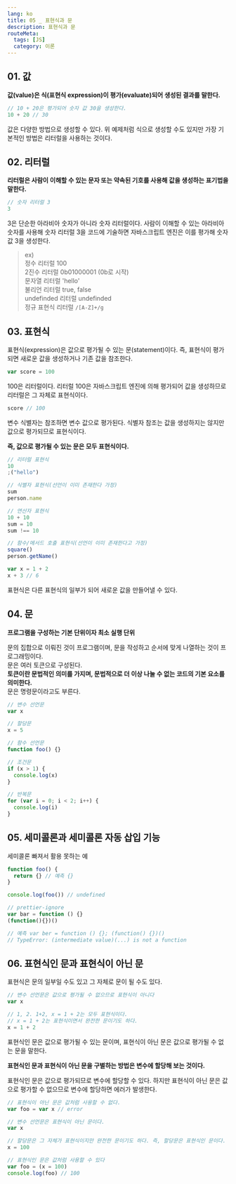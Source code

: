 ```yaml
---
lang: ko
title: 05 _ 표현식과 문
description: 표현식과 문
routeMeta:
  tags: [JS]
  category: 이론
---
```


## 01. 값

**값(value)은 식(표현식 expression)이 평가(evaluate)되어 생성된 결과를 말한다.**

```js
// 10 + 20은 평가되어 숫자 값 30을 생성한다.
10 + 20 // 30
```

값은 다양한 방법으로 생성할 수 있다. 위 예제처럼 식으로 생성할 수도 있지만 가장 기본적인 방법은 리터럴을 사용하는 것이다.

## 02. 리터럴

**리터럴은 사람이 이해할 수 있는 문자 또는 약속된 기호를 사용해 값을 생성하는 표기법을 말한다.**

```js
// 숫자 리터럴 3
3
```

3은 단순한 아라비아 숫자가 아니라 숫자 리터럴이다. 사람이 이해할 수 있는 아라비아 숫자를 사용해 숫자 리터럴 3을 코드에 기술하면 자바스크립트 엔진은 이를 평가해 숫자 값 3을 생성한다.

> ex)  
> 정수 리터럴 100  
> 2진수 리터럴 0b01000001 (0b로 시작)  
> 문자열 리터럴 'hello'  
> 불리언 리터럴 true, false  
> undefinded 리터럴 undefinded  
> 정규 표현식 리터럴 `/[A-Z]+/g`

## 03. 표현식

표현식(expression)은 값으로 평가될 수 있는 문(statement)이다. 즉, 표현식이 평가되면 새로운 값을 생성하거나 기존 값을 참조한다.

```js
var score = 100
```

100은 리터럴이다. 리터럴 100은 자바스크립트 엔진에 의해 평가되어 값을 생성하므로 리터럴은 그 자체로 표현식이다.

```js
score // 100
```

변수 식별자는 참조하면 변수 값으로 평가된다. 식별자 참조는 값을 생성하지는 않지만 값으로 평가되므로 표현식이다.

**즉, 값으로 평가될 수 있는 문은 모두 표현식이다.**

```js
// 리터럴 표현식
10
;("hello")

// 식별자 표현식(선언이 이미 존재한다 가정)
sum
person.name

// 연산자 표현식
10 + 10
sum = 10
sum !== 10

// 함수/메서드 호출 표현식(선언이 이미 존재한다고 가정)
square()
person.getName()
```

```js
var x = 1 + 2
x + 3 // 6
```

표현식은 다른 표현식의 일부가 되어 새로운 값을 만들어낼 수 있다.

## 04. 문

**프로그램을 구성하는 기본 단위이자 최소 실행 단위**

문의 집합으로 이뤄진 것이 프로그램이며, 문을 작성하고 순서에 맞게 나열하는 것이 프로그래밍이다.  
문은 여러 토큰으로 구성된다.  
**토큰이란 문법적인 의미를 가지며, 문법적으로 더 이상 나눌 수 없는 코드의 기본 요소를 의미한다.**  
문은 명령문이라고도 부른다.

```js
// 변수 선언문
var x

// 할당문
x = 5

// 함수 선언문
function foo() {}

// 조건문
if (x > 1) {
  console.log(x)
}

// 반복문
for (var i = 0; i < 2; i++) {
  console.log(i)
}
```

## 05. 세미콜론과 세미콜론 자동 삽입 기능

세미콜론 빠져서 활용 못하는 예

```js
function foo() {
  return {} // 예측 {}
}

console.log(foo()) // undefined

// prettier-ignore
var bar = function () {}
(function(){})()

// 예측 var ber = function () {}; (function() {})()
// TypeError: (intermediate value)(...) is not a function
```

## 06. 표현식인 문과 표현식이 아닌 문

표현식은 문의 일부일 수도 있고 그 자체로 문이 될 수도 있다.

```js
// 변수 선언문은 값으로 평가될 수 없으므로 표현식이 아니다
var x

// 1, 2. 1+2, x = 1 + 2는 모두 표현식이다.
// x = 1 + 2는 표현식이면서 완전한 문이기도 하다.
x = 1 + 2
```

표현식인 문은 값으로 평가될 수 있는 문이며, 표현식이 아닌 문은 값으로 평가될 수 없는 문을 말한다.

**표현식인 문과 표현식이 아닌 문을 구별하는 방법은 변수에 할당해 보는 것이다.**

표현식인 문은 값으로 평가되므로 변수에 할당할 수 있다. 하지만 표현식이 아닌 문은 값으로 평가할 수 없으므로 변수에 할당하면 에러가 발생한다.

```js
// 표현식이 아닌 문은 값처럼 사용할 수 없다.
var foo = var x // error
```

```js
// 변수 선언문은 표현식이 아닌 문이다.
var x

// 할당문은 그 자체가 표현식이지만 완전한 문이기도 하다. 즉, 할당문은 표현식인 문이다.
x = 100
```

```js
// 표현식인 문은 값처럼 사용할 수 있다
var foo = (x = 100)
console.log(foo) // 100
```
